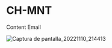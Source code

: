 # CH-MNT

Content Email

![Captura de pantalla_20221110_214413](https://user-images.githubusercontent.com/42939596/201236048-8f238c9a-33f4-45f9-966b-388ffca3ebaa.png)

